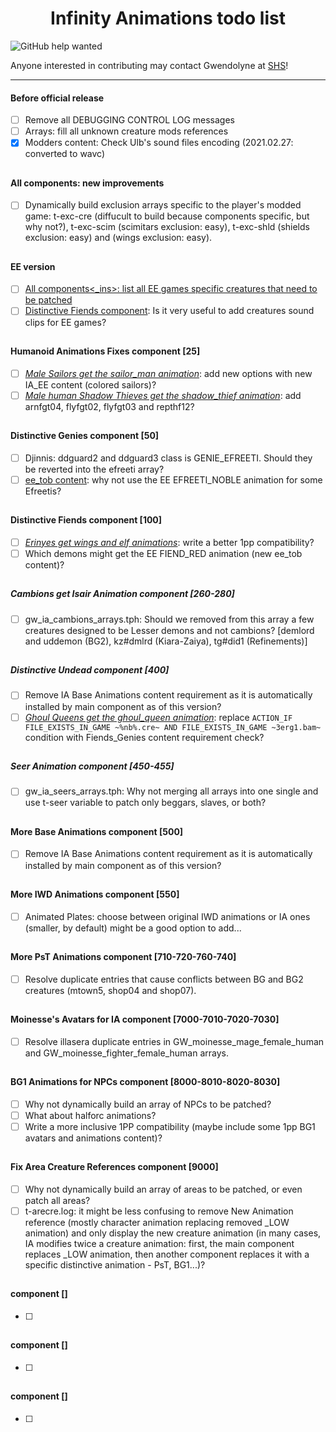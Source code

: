 <div align="center"><h1>Infinity Animations todo list</h1>
</div>

![GitHub help wanted](https://img.shields.io/badge/%20-help--wanted-%23159818?style=plastic)

Anyone interested in contributing may contact Gwendolyne at <a href="http://www.shsforums.net/user/24495-gwendolyne/">SHS</a>!

<hr>

#### Before official release

- [ ] Remove all DEBUGGING CONTROL LOG messages
- [ ] Arrays: fill all unknown creature mods references
- [x] Modders content: Check Ulb's sound files encoding (2021.02.27: converted to wavc)

## 

#### All components: new improvements

- [ ] Dynamically build exclusion arrays specific to the player's modded game: t-exc-cre (diffucult to build because components specific, but why not?), t-exc-scim (scimitars exclusion: easy), t-exc-shld (shields exclusion: easy) and (wings exclusion: easy).


## 

#### EE version

- [ ] <ins>All components<_ins>: list all EE games specific creatures that need to be patched
- [ ] <ins>Distinctive Fiends component</ins>: Is it very useful to add creatures sound clips for EE games?

## 

#### Humanoid Animations Fixes component [25]

- [ ] <ins>*Male Sailors get the sailor_man animation*</ins>: add new options with new IA_EE content (colored sailors)?
- [ ] <ins>*Male human Shadow Thieves get the shadow_thief animation*</ins>: add arnfgt04, flyfgt02, flyfgt03 and repthf12?

## 

#### Distinctive Genies component [50]

- [ ] Djinnis: ddguard2 and ddguard3 class is GENIE_EFREETI. Should they be reverted into the efreeti array?
- [ ] <ins>ee_tob content</ins>: why not use the EE EFREETI_NOBLE animation for some Efreetis?

## 

#### Distinctive Fiends component [100]

- [ ] <ins>*Erinyes get wings and elf animations*</ins>: write a better 1pp compatibility?
- [ ] Which demons might get the EE FIEND_RED animation (new ee_tob content)?

## 

##### Cambions get Isair Animation component [260-280]

- [ ] gw_ia_cambions_arrays.tph: Should we removed from this array a few creatures designed to be Lesser demons and not cambions? [demlord and uddemon (BG2), kz#dmlrd (Kiara-Zaiya), tg#did1 (Refinements)]

## 

##### Distinctive Undead component [400]

- [ ] Remove IA Base Animations content requirement as it is automatically installed by main component as of this version?
- [ ] <ins>*Ghoul Queens get the ghoul_queen animation*</ins>: replace `ACTION_IF FILE_EXISTS_IN_GAME ~%nb%.cre~ AND FILE_EXISTS_IN_GAME ~3erg1.bam~` condition with Fiends_Genies content requirement check?

## 

##### Seer Animation component [450-455]

- [ ] gw_ia_seers_arrays.tph: Why not merging all arrays into one single and use t-seer variable to patch only beggars, slaves, or both?

## 

#### More Base Animations component [500]

- [ ] Remove IA Base Animations content requirement as it is automatically installed by main component as of this version?

## 

#### More IWD Animations component [550]

- [ ] Animated Plates: choose between original IWD animations or IA ones (smaller, by default) might be a good option to add...

## 

#### More PsT Animations component [710-720-760-740]

- [ ] Resolve duplicate entries that cause conflicts between BG and BG2 creatures (mtown5, shop04 and shop07).

## 

#### Moinesse's Avatars for IA component [7000-7010-7020-7030]

- [ ] Resolve illasera duplicate entries in GW_moinesse_mage_female_human and GW_moinesse_fighter_female_human arrays.

## 

#### BG1 Animations for NPCs component [8000-8010-8020-8030]

- [ ] Why not dynamically build an array of NPCs to be patched?
- [ ] What about halforc animations?
- [ ] Write a more inclusive 1PP compatibility (maybe include some 1pp BG1 avatars and animations content)?

## 

#### Fix Area Creature References component [9000]

- [ ] Why not dynamically build an array of areas to be patched, or even patch all areas?
- [ ] t-arecre.log: it might be less confusing to remove New Animation reference (mostly character animation replacing removed _LOW animation) and only display the new creature animation (in many cases, IA modifies twice a creature animation: first, the main component replaces _LOW animation, then another component replaces it with a specific distinctive animation - PsT, BG1...)?

## 

####  component []

- [ ] 

## 

####  component []

- [ ] 

## 

####  component []

- [ ] 
